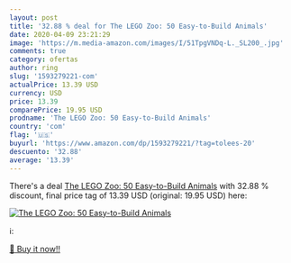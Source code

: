 ```yaml
---
layout: post
title: '32.88 % deal for The LEGO Zoo: 50 Easy-to-Build Animals'
date: 2020-04-09 23:21:29
image: 'https://m.media-amazon.com/images/I/51TpgVNDq-L._SL200_.jpg'
comments: true
category: ofertas
author: ring
slug: '1593279221-com'
actualPrice: 13.39 USD
currency: USD
price: 13.39
comparePrice: 19.95 USD
prodname: 'The LEGO Zoo: 50 Easy-to-Build Animals'
country: 'com'
flag: '🇺🇸'
buyurl: 'https://www.amazon.com/dp/1593279221/?tag=tolees-20'
descuento: '32.88'
average: '13.39'
---
```


There's a deal [The LEGO Zoo: 50 Easy-to-Build Animals](https://www.amazon.com/dp/1593279221/?tag=tolees-20)  with  32.88 % discount, final price tag of  13.39 USD (original: 19.95 USD) here:

[![The LEGO Zoo: 50 Easy-to-Build Animals](https://m.media-amazon.com/images/I/51TpgVNDq-L._SL200_.jpg)](https://www.amazon.com/dp/1593279221/?tag=tolees-20)

ℹ️:


[🛒 Buy it now!!](https://www.amazon.com/dp/1593279221/?tag=tolees-20)
